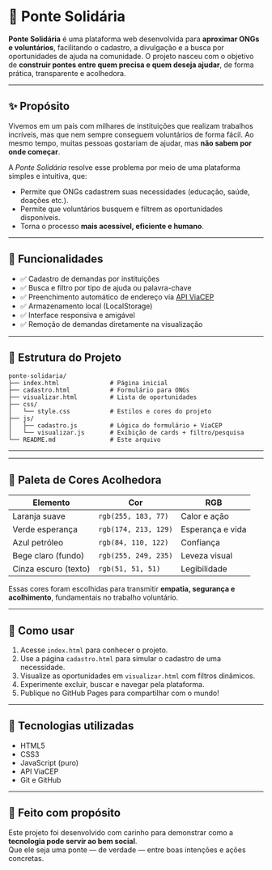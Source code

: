 # 🌉 Ponte Solidária

**Ponte Solidária** é uma plataforma web desenvolvida para **aproximar ONGs e voluntários**, facilitando o cadastro, a divulgação e a busca por oportunidades de ajuda na comunidade. O projeto nasceu com o objetivo de **construir pontes entre quem precisa e quem deseja ajudar**, de forma prática, transparente e acolhedora.

---

## ✨ Propósito

Vivemos em um país com milhares de instituições que realizam trabalhos incríveis, mas que nem sempre conseguem voluntários de forma fácil. Ao mesmo tempo, muitas pessoas gostariam de ajudar, mas **não sabem por onde começar**.

A *Ponte Solidária* resolve esse problema por meio de uma plataforma simples e intuitiva, que:

- Permite que ONGs cadastrem suas necessidades (educação, saúde, doações etc.).
- Permite que voluntários busquem e filtrem as oportunidades disponíveis.
- Torna o processo **mais acessível, eficiente e humano**.

---

## 🔧 Funcionalidades

- ✅ Cadastro de demandas por instituições  
- ✅ Busca e filtro por tipo de ajuda ou palavra-chave  
- ✅ Preenchimento automático de endereço via [API ViaCEP](https://viacep.com.br)  
- ✅ Armazenamento local (LocalStorage)  
- ✅ Interface responsiva e amigável  
- ✅ Remoção de demandas diretamente na visualização

---

## 📁 Estrutura do Projeto

```
ponte-solidaria/
├── index.html              # Página inicial
├── cadastro.html           # Formulário para ONGs
├── visualizar.html         # Lista de oportunidades
├── css/
│   └── style.css           # Estilos e cores do projeto
├── js/
│   ├── cadastro.js         # Lógica do formulário + ViaCEP
│   └── visualizar.js       # Exibição de cards + filtro/pesquisa
└── README.md               # Este arquivo
```
---

---

## 🎨 Paleta de Cores Acolhedora

| Elemento                | Cor                     | RGB              |
|-------------------------|--------------------------|------------------|
| Laranja suave           | `rgb(255, 183, 77)`      | Calor e ação     |
| Verde esperança         | `rgb(174, 213, 129)`     | Esperança e vida |
| Azul petróleo           | `rgb(84, 110, 122)`      | Confiança        |
| Bege claro (fundo)      | `rgb(255, 249, 235)`     | Leveza visual    |
| Cinza escuro (texto)    | `rgb(51, 51, 51)`        | Legibilidade     |

Essas cores foram escolhidas para transmitir **empatia, segurança e acolhimento**, fundamentais no trabalho voluntário.

---

## 🚀 Como usar

1. Acesse `index.html` para conhecer o projeto.
2. Use a página `cadastro.html` para simular o cadastro de uma necessidade.
3. Visualize as oportunidades em `visualizar.html` com filtros dinâmicos.
4. Experimente excluir, buscar e navegar pela plataforma.
5. Publique no GitHub Pages para compartilhar com o mundo!

---

## 🧠 Tecnologias utilizadas

- HTML5
- CSS3
- JavaScript (puro)
- API ViaCEP
- Git e GitHub

---

## 🤝 Feito com propósito

Este projeto foi desenvolvido com carinho para demonstrar como a **tecnologia pode servir ao bem social**.  
Que ele seja uma ponte — de verdade — entre boas intenções e ações concretas.

